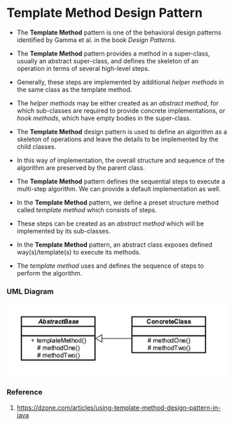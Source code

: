 # Template Method Design Pattern

* The **Template Method** pattern is one of the behavioral design patterns identified by Gamma et al. in the book _Design Patterns_.

* The **Template Method** pattern provides a method in a super-class, usually an abstract super-class, and defines the
skeleton of an operation in terms of several high-level steps.

* Generally, these steps are implemented by additional _helper methods_ in the same class as the template method.

* The _helper methods_ may be either created as an _abstract method_, for which sub-classes are required to provide concrete
implementations, or _hook methods_, which have empty bodies in the super-class.

* The **Template Method** design pattern is used to define an algorithm as a skeleton of operations and leave the details
to be implemented by the child classes.

* In this way of implementation, the overall structure and sequence of the algorithm are preserved by the parent class.

* The **Template Method** pattern defines the sequential steps to execute a multi-step algorithm.
We can provide a default implementation as well.

* In the **Template Method** pattern, we define a preset structure method called _template method_ which consists of steps.

* These steps can be created as an _abstract method_ which will be implemented by its sub-classes.

* In the **Template Method** pattern, an abstract class exposes defined way(s)/template(s) to execute its methods.

* The _template method_ uses and defines the sequence of steps to perform the algorithm.

### UML Diagram

![uml diagram](../../../../../../../../.github/uploads/uml/template.png)

### Reference

1. https://dzone.com/articles/using-template-method-design-pattern-in-java